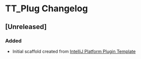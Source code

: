 <!-- Keep a Changelog guide -> https://keepachangelog.com -->

# TT_Plug Changelog

## [Unreleased]
### Added
- Initial scaffold created from [IntelliJ Platform Plugin Template](https://github.com/JetBrains/intellij-platform-plugin-template)
